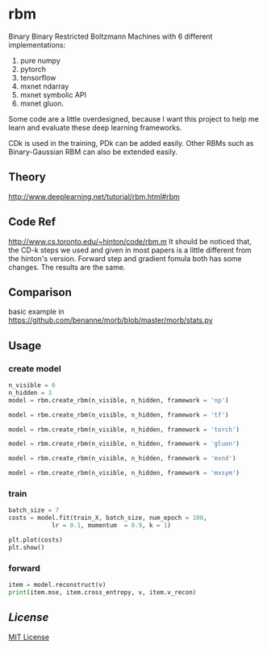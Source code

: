 # rbm
Binary Binary Restricted Boltzmann Machines with 6 different implementations:
1. pure numpy
2. pytorch
3. tensorflow
4. mxnet ndarray
5. mxnet symbolic API
6. mxnet gluon.

Some code are a little overdesigned, because I want this project to help me learn and evaluate these deep learning frameworks.

CDk is used in the training, PDk can be added easily.
Other RBMs such as Binary-Gaussian RBM can also be extended easily.

## Theory
http://www.deeplearning.net/tutorial/rbm.html#rbm

## Code Ref
http://www.cs.toronto.edu/~hinton/code/rbm.m
It should be noticed that, the CD-k steps we used and given in most papers is a little different from the hinton's version.
Forward step and gradient fomula both has some changes. The results are the same.
  
## Comparison
basic example in https://github.com/benanne/morb/blob/master/morb/stats.py

## Usage

### create model
```python
n_visible = 6
n_hidden = 3
model = rbm.create_rbm(n_visible, n_hidden, framework = 'np')

model = rbm.create_rbm(n_visible, n_hidden, framework = 'tf')

model = rbm.create_rbm(n_visible, n_hidden, framework = 'torch')

model = rbm.create_rbm(n_visible, n_hidden, framework = 'gluon')

model = rbm.create_rbm(n_visible, n_hidden, framework = 'mxnd')

model = rbm.create_rbm(n_visible, n_hidden, framework = 'mxsym')
```

### train
```python
batch_size = 7
costs = model.fit(train_X, batch_size, num_epoch = 100, 
            lr = 0.1, momentum  = 0.9, k = 1)

plt.plot(costs)
plt.show()
```

### forward 
```python   
item = model.reconstruct(v)
print(item.mse, item.cross_entropy, v, item.v_recon)
```

## *License*
[MIT License](https://github.com/yagweb/rbm/blob/master/LICENCE)     